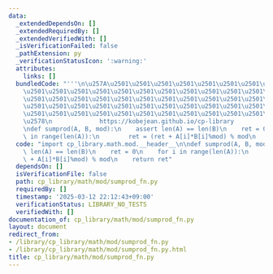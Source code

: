```yaml
---
data:
  _extendedDependsOn: []
  _extendedRequiredBy: []
  _extendedVerifiedWith: []
  _isVerificationFailed: false
  _pathExtension: py
  _verificationStatusIcon: ':warning:'
  attributes:
    links: []
  bundledCode: "'''\n\u257A\u2501\u2501\u2501\u2501\u2501\u2501\u2501\u2501\u2501\u2501\
    \u2501\u2501\u2501\u2501\u2501\u2501\u2501\u2501\u2501\u2501\u2501\u2501\u2501\
    \u2501\u2501\u2501\u2501\u2501\u2501\u2501\u2501\u2501\u2501\u2501\u2501\u2501\
    \u2501\u2501\u2501\u2501\u2501\u2501\u2501\u2501\u2501\u2501\u2501\u2501\u2501\
    \u2501\u2501\u2501\u2501\u2501\u2501\u2501\u2501\u2501\u2501\u2501\u2501\u2501\
    \u2578\n             https://kobejean.github.io/cp-library               \n'''\n\
    \ndef sumprod(A, B, mod):\n    assert len(A) == len(B)\n    ret = 0\n    for i\
    \ in range(len(A)):\n        ret = (ret + A[i]*B[i]%mod) % mod\n    return ret\n"
  code: "import cp_library.math.mod.__header__\n\ndef sumprod(A, B, mod):\n    assert\
    \ len(A) == len(B)\n    ret = 0\n    for i in range(len(A)):\n        ret = (ret\
    \ + A[i]*B[i]%mod) % mod\n    return ret"
  dependsOn: []
  isVerificationFile: false
  path: cp_library/math/mod/sumprod_fn.py
  requiredBy: []
  timestamp: '2025-03-12 22:12:43+09:00'
  verificationStatus: LIBRARY_NO_TESTS
  verifiedWith: []
documentation_of: cp_library/math/mod/sumprod_fn.py
layout: document
redirect_from:
- /library/cp_library/math/mod/sumprod_fn.py
- /library/cp_library/math/mod/sumprod_fn.py.html
title: cp_library/math/mod/sumprod_fn.py
---
```

